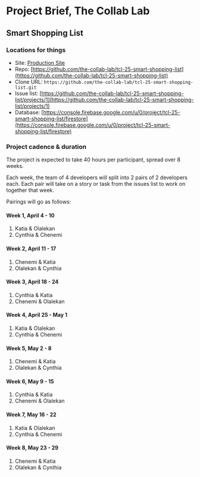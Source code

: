 # Project Brief, The Collab Lab

## Smart Shopping List

### Locations for things

- Site: [Production Site](https://tcl-25-smart-shopping-list.web.app)
- Repo: [https://github.com/the-collab-lab/tcl-25-smart-shopping-list](https://github.com/the-collab-lab/tcl-25-smart-shopping-list)
- Clone URL: `https://github.com/the-collab-lab/tcl-25-smart-shopping-list.git`
- Issue list: [https://github.com/the-collab-lab/tcl-25-smart-shopping-list/projects/1](https://github.com/the-collab-lab/tcl-25-smart-shopping-list/projects/1)
- Database: [https://console.firebase.google.com/u/0/project/tcl-25-smart-shopping-list/firestore](https://console.firebase.google.com/u/0/project/tcl-25-smart-shopping-list/firestore)

### Project cadence & duration

The project is expected to take 40 hours per participant, spread over 8 weeks.

Each week, the team of 4 developers will split into 2 pairs of 2 developers each. Each pair will take on a story or task from the issues list to work on together that week.

Pairings will go as follows:

#### Week 1, April 4 - 10

1. Katia & Olalekan
2. Cynthia & Chenemi

#### Week 2, April 11 - 17

1. Chenemi & Katia
2. Olalekan & Cynthia

#### Week 3, April 18 - 24

1. Cynthia & Katia
2. Chenemi & Olalekan

#### Week 4, April 25 - May 1

1. Katia & Olalekan
2. Cynthia & Chenemi

#### Week 5, May 2 - 8

1. Chenemi & Katia
2. Olalekan & Cynthia

#### Week 6, May 9 - 15

1. Cynthia & Katia
2. Chenemi & Olalekan

#### Week 7, May 16 - 22

1. Katia & Olalekan
2. Cynthia & Chenemi

#### Week 8, May 23 - 29

1. Chenemi & Katia
2. Olalekan & Cynthia
